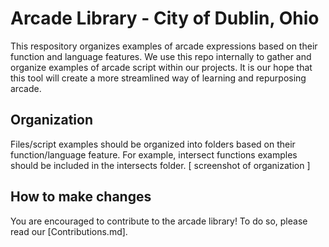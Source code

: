 # Arcade Library - City of Dublin, Ohio
This respository organizes examples of arcade expressions based on their function and language features. We use this repo internally to gather and organize examples of arcade script within our projects. It is our hope that this tool will create a more streamlined way of learning and repurposing arcade. 
## Organization
Files/script examples should be organized into folders based on their function/language feature. For example, intersect functions examples should be included in the intersects folder. 
[ screenshot of organization ]

## How to make changes
You are encouraged to contribute to the arcade library! To do so, please read our [Contributions.md].
